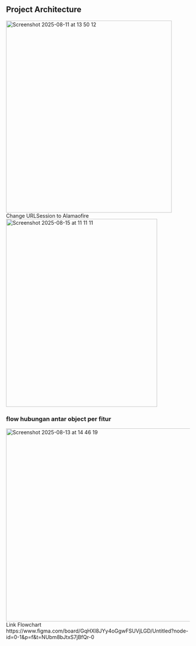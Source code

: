
## Project Architecture
<img width="454" height="525" alt="Screenshot 2025-08-11 at 13 50 12" src="https://github.com/user-attachments/assets/4cb78e62-1f9f-4063-97f5-5af2f5492a64" />
Change URLSession to Alamaofire
<img width="414" height="514" alt="Screenshot 2025-08-15 at 11 11 11" src="https://github.com/user-attachments/assets/a8625630-9d00-49c4-ab79-e0a7ec8bfc64" />


### flow hubungan antar object per fitur
<img width="982" height="528" alt="Screenshot 2025-08-13 at 14 46 19" src="https://github.com/user-attachments/assets/02a188dc-cdd8-40ac-a0a8-c0139629e07c" />


</br>
Link Flowchart
https://www.figma.com/board/GqHXl8JYy4oGgwFSUVjLGD/Untitled?node-id=0-1&p=f&t=NUbm8bJtxS7jBfQr-0


